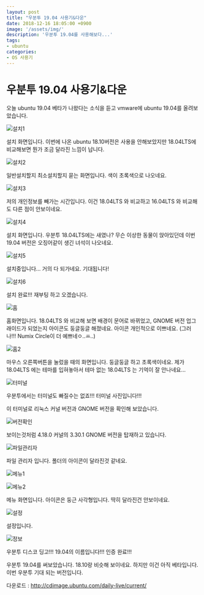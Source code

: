 ```yaml
---
layout: post
title: "우분투 19.04 사용기&다운"
date: 2018-12-16 18:05:00 +0900
image: '/assets/img/'
description: '우분투 19.04를 사용해보다...'
tags:
- ubuntu
categories:
- OS 사용기
---
```


# 우분투 19.04 사용기&다운

오늘 ubuntu 19.04 베타가 나왔다는 소식을 듣고 vmware에 ubuntu 19.04를 올려보았습니다.

![설치1](/img/1/install.PNG)

설치 화면입니다. 이번에 나온 ubuntu 18.10버전은 사용을 안해보았지만 18.04LTS에 비교해보면 뭔가 조금 달라진 느낌이 납니다.

![설치2](/img/1/install2.PNG)

일반설치할지 최소설치할지 묻는 화면입니다. 색이 초록색으로 나오네요.

![설치3](/img/1/install3.PNG)

저의 개인정보를 빼가는 시간입니다. 이건 18.04LTS 와 비교하고 16.04LTS 와 비교해도 다른 점이 안보이네요.

![설치4](/img/1/install4.PNG)

설치 화면입니다.  우분투 18.04LTS에는 새였나? 무슨 이상한 동물이 앉아있던데 이번 19.04 버전은 오징어같이 생긴 녀석이 나오네요.

![설치5](/img/1/install5.PNG)

설치중입니다... 거의 다 되가네요. 기대됩니다!

![설치6](/img/1/install6.PNG)

설치 완료!!! 재부팅 하고 오겠습니다.

![홈](/img/1/home.PNG)

홈화면입니다. 18.04LTS 와 비교해 보면 배경이 문어로 바뀌었고, GNOME 버전 업그래이드가 되었는지 아이콘도 둥글둥글 해졌네요. 아이콘 개인적으로 이쁘네요. (그러나!!! Numix Circle이 더 예쁘네ㅇ..ㅛ..)

![홈2](/img/1/home2.PNG)

마우스 오른쪽버튼을 눌렀을 때의 화면입니다. 둥글둥글 하고 초록색이네요. 제가 18.04LTS 에는 테마를 입혀놓아서 테마 없는 18.04LTS 는 기억이 잘 안나네요...

![터미널](/img/1/terminal.PNG)

우분투에서는  터미널도 빠질수는 없죠!!! 터미널 사진입니다!!!

이 터미널로 리눅스 커널 버전과  GNOME 버전을 확인해 보았습니다.

![버전확인](/img/1/version.PNG)

보이는것처럼 4.18.0 커널의 3.30.1 GNOME 버전을 탑재하고 있습니다.

![파일관리자](/img/1/filemanager.PNG)

파일 관리자 입니다. 폴더의 아이콘이 달라진것 같네요.

![메뉴1](/img/1/menu.PNG)

![메뉴2](/img/1/menu2.PNG)

메뉴 화면입니다.  아이콘은 둥근 사각형입니다. 딱히 달라진건 안보이네요.

![설정](/img/1/setting.PNG)

설정입니다.

![정보](/img/1/info.PNG)

우분투 디스코 딩고!!! 19.04의 이름입니다!!! 인증 완료!!!



우분투 19.04를 써보았습니다. 18.10랑 비슷해 보이네요. 하지만 이건 아직 베타입니다. 이번 우분투 기대 되는 버전입니다.

다운로드 : http://cdimage.ubuntu.com/daily-live/current/

